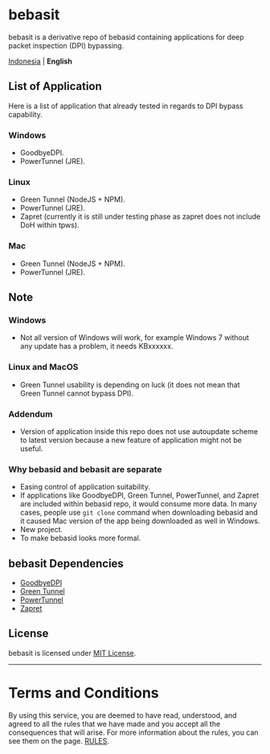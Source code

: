 # bebasit
bebasit is a derivative repo of bebasid containing applications for deep packet inspection (DPI) bypassing.

<a href="README.md">Indonesia</a> | <b>English</b>
## List of Application
Here is a list of application that already tested in regards to DPI bypass capability.
### Windows
- GoodbyeDPI.
- PowerTunnel (JRE).
### Linux
- Green Tunnel (NodeJS + NPM).
- PowerTunnel (JRE).
- Zapret (currently it is still under testing phase as zapret does not include DoH within tpws).
### Mac
- Green Tunnel (NodeJS + NPM).
- PowerTunnel (JRE).
## Note
### Windows
- Not all version of Windows will work, for example Windows 7 without any update has a problem, it needs KBxxxxxx.
### Linux and MacOS
- Green Tunnel usability is depending on luck (it does not mean that Green Tunnel cannot bypass DPI).
### Addendum
- Version of application inside this repo does not use autoupdate scheme to latest version because a new feature of application might not be useful.
### Why bebasid and bebasit are separate
- Easing control of application suitability.
- If applications like GoodbyeDPI, Green Tunnel, PowerTunnel, and Zapret are included within bebasid repo, it would consume more data. In many cases, people use `git clone` command when downloading bebasid and it caused Mac version of the app being downloaded as well in Windows.
- New project.
- To make bebasid looks more formal.
## bebasit Dependencies
- [GoodbyeDPI](https://github.com/ValdikSS/GoodbyeDPI)
- [Green Tunnel](https://github.com/SadeghHayeri/GreenTunnel/)
- [PowerTunnel](https://github.com/krlvm/PowerTunnel)
- [Zapret](https://github.com/bol-van/zapret)
## License

bebasit is licensed under [MIT License](https://github.com/bebasid/bebasit/blob/master/LICENSE).

---

# Terms and Conditions

By using this service, you are deemed to have read, understood, and agreed to all the rules that we have made and you accept all the consequences that will arise. For more information about the rules, you can see them on the page. [RULES](https://github.com/bebasid/bebasit/blob/master/dev/readme/RULES.md).
